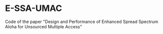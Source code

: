 # E-SSA-UMAC
Code of the paper "Design and Performance of Enhanced Spread Spectrum Aloha for Unsourced Multiple Access"
